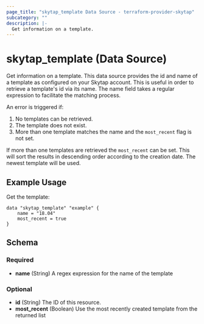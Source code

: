 ```yaml
---
page_title: "skytap_template Data Source - terraform-provider-skytap"
subcategory: ""
description: |-
  Get information on a template.
---
```


# skytap_template (Data Source)

Get information on a template. This data source provides the id and name of a template as configured on your Skytap account.
This is useful in order to retrieve a template's id via its name. The name field takes a regular expression to facilitate
the matching process.

An error is triggered if:
 1. No templates can be retrieved.
 2. The template does not exist.
 3. More than one template matches the name and the `most_recent` flag is not set.
 
If more than one templates are retrieved the `most_recent` can be set. 
This will sort the results in descending order according to the creation date. The newest template will be used.

## Example Usage

Get the template:

```hcl
data "skytap_template" "example" {
 	name = "18.04"
    most_recent = true
}
```

<!-- schema generated by tfplugindocs -->
## Schema

### Required

- **name** (String) A regex expression for the name of the template

### Optional

- **id** (String) The ID of this resource.
- **most_recent** (Boolean) Use the most recently created template from the returned list
